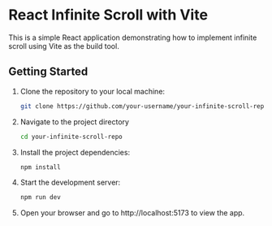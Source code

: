 # React Infinite Scroll with Vite

This is a simple React application demonstrating how to implement infinite scroll using Vite as the build tool.

## Getting Started

1. Clone the repository to your local machine:

   ```bash
   git clone https://github.com/your-username/your-infinite-scroll-repo.git

   ```

2. Navigate to the project directory

   ```bash
   cd your-infinite-scroll-repo

   ```

3. Install the project dependencies:

   ```bash
   npm install

   ```

4. Start the development server:

   ```bash
   npm run dev

   ```

5. Open your browser and go to http://localhost:5173 to view the app.

